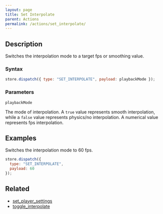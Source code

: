 ```yaml
---
layout: page
title: Set Interpolate
parent: Actions
permalink: /actions/set_interpolate/
---
```


## Description

Switches the interpolation mode to a target fps or smoothing value.

### Syntax

```js
store.dispatch({ type: "SET_INTERPOLATE", payload: playbackMode });
```

### Parameters

`playbackMode`

The mode of interpolation. A `true` value represents smooth interpolation, while a `false` value represents physics/no interpolation. A numerical value represents fps interpolation.

## Examples

Switches the interpolation mode to 60 fps.

```js
store.dispatch({
  type: "SET_INTERPOLATE",
  payload: 60
});
```

## Related

- [set_player_settings](./set_player_settings.md)
- [toggle_interpolate](./toggle_interpolate.md)
